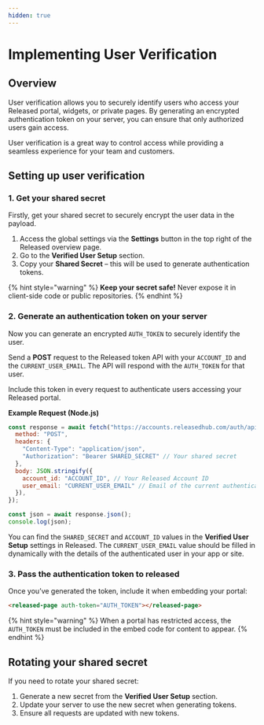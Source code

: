 ```yaml
---
hidden: true
---
```


# Implementing User Verification

## Overview

User verification allows you to securely identify users who access your Released portal, widgets, or private pages. By generating an encrypted authentication token on your server, you can ensure that only authorized users gain access.

User verification is a great way to control access while providing a seamless experience for your team and customers.

## Setting up user verification

### 1. Get your shared secret

Firstly, get your shared secret to securely encrypt the user data in the payload.

1. Access the global settings via the **Settings** button in the top right of the Released overview page.&#x20;
2. Go to the **Verified User Setup** section.&#x20;
3. Copy your **Shared Secret** – this will be used to generate authentication tokens.

{% hint style="warning" %}
**Keep your secret safe!** Never expose it in client-side code or public repositories.
{% endhint %}

### 2. Generate an authentication token on your server

Now you can generate an encrypted `AUTH_TOKEN` to securely identify the user.

Send a **POST** request to the Released token API with your `ACCOUNT_ID` and the `CURRENT_USER_EMAIL`. The API will respond with the `AUTH_TOKEN` for that user.

Include this token in every request to authenticate users accessing your Released portal.

**Example Request (Node.js)**

```javascript
const response = await fetch("https://accounts.releasedhub.com/auth/api/token", {
  method: "POST",
  headers: {
    "Content-Type": "application/json",
    "Authorization": "Bearer SHARED_SECRET" // Your shared secret
  },
  body: JSON.stringify({
    account_id: "ACCOUNT_ID", // Your Released Account ID 
    user_email: "CURRENT_USER_EMAIL" // Email of the current authenticated user 
  }),
});

const json = await response.json();
console.log(json);
```

You can find the `SHARED_SECRET` and `ACCOUNT_ID` values in the **Verified User Setup** settings in Released. The `CURRENT_USER_EMAIL` value should be filled in dynamically with the details of the authenticated user in your app or site.&#x20;

### 3. Pass the authentication token to released

Once you’ve generated the token, include it when embedding your portal:

```html
<released-page auth-token="AUTH_TOKEN"></released-page>
```

{% hint style="warning" %}
When a portal has restricted access, the `AUTH_TOKEN` must be included in the embed code for content to appear.&#x20;
{% endhint %}

## Rotating your shared secret

If you need to rotate your shared secret:

1. Generate a new secret from the **Verified User Setup** section.
2. Update your server to use the new secret when generating tokens.
3. Ensure all requests are updated with new tokens.
